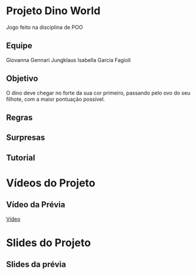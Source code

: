 # Projeto Dino World
Jogo feito na disciplina de POO

## Equipe
Giovanna Gennari Jungklaus
Isabella Garcia Fagioli 

## Objetivo 
O dino deve chegar no forte da sua cor primeiro, passando pelo ovo do seu filhote, com a maior pontuação possível.

## Regras


## Surpresas

## Tutorial

# Vídeos do Projeto

## Vídeo da Prévia 
[Vídeo](https://youtu.be/SdN0JPa0CSU)




# Slides do Projeto

## Slides da prévia 


